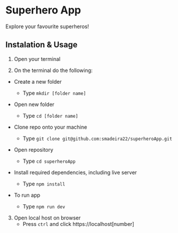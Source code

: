 # Superhero App

Explore your favourite superheros!

## Instalation & Usage

1. Open your terminal

2. On the terminal do the following:

- Create a new folder
   - Type `mkdir [folder name]`

- Open new folder  
   - Type `cd [folder name]`

- Clone repo onto your machine
   - Type `git clone git@github.com:smadeira22/superheroApp.git`

- Open repository 
   - Type `cd superheroApp`

- Install required dependencies, including live server 
   - Type `npm install`

- To run app
    - Type `npm run dev`

3. Open local host on browser
    - Press `ctrl` and click https://localhost[number]


